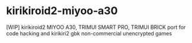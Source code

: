 # kirikiroid2-miyoo-a30
[WIP] kirikiroid2 MIYOO A30, TRIMUI SMART PRO, TRIMUI BRICK port for code hacking and kirikiri2 gbk non-commercial unencrypted games
